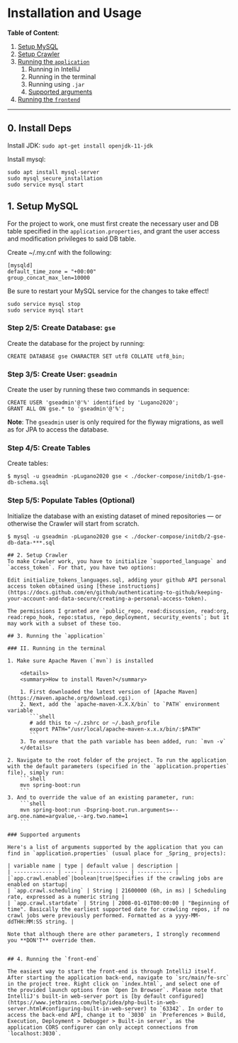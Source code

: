 # Installation and Usage

**Table of Content**:
1. [Setup MySQL](#1-setup-mysql)
2. [Setup Crawler](#2-setup-crawler)
3. [Running the `application`](#3-running-the-application)
   1. Running in IntelliJ
   2. Running in the terminal
   3. Running using `.jar`
   4. [Supported arguments](#supported-arguments)
4. [Running the `frontend`](#4-running-the-frontend)

---

## 0. Install Deps

Install JDK:
```sudo apt-get install openjdk-11-jdk```

Install mysql:

```
sudo apt install mysql-server
sudo mysql_secure_installation
sudo service mysql start
```


## 1. Setup MySQL

For the project to work, one must first create the necessary user and DB table specified in the <code>application.properties</code>, and grant the user access and modification privileges to said DB table.

Create ~/.my.cnf with the following:

```
[mysqld]
default_time_zone = "+00:00"
group_concat_max_len=10000
```

Be sure to restart your MySQL service for the changes to take effect!

```
sudo service mysql stop
sudo service mysql start
```

### Step 2/5: Create Database: `gse`

Create the database for the project by running:
``` mysql
CREATE DATABASE gse CHARACTER SET utf8 COLLATE utf8_bin;
```

### Step 3/5: Create User: `gseadmin`

Create the user by running these two commands in sequence:  
``` mysql
CREATE USER 'gseadmin'@'%' identified by 'Lugano2020';
GRANT ALL ON gse.* to 'gseadmin'@'%';
```

**Note**: The `gseadmin` user is only required for the flyway migrations, as well as for JPA to access the database.


### Step 4/5: Create Tables
Create tables:
```shell
$ mysql -u gseadmin -pLugano2020 gse < ./docker-compose/initdb/1-gse-db-schema.sql
```

### Step 5/5: Populate Tables (Optional)
Initialize the database with an existing dataset of mined repositories — or otherwise the Crawler will start from scratch.
```shell
$ mysql -u gseadmin -pLugano2020 gse < ./docker-compose/initdb/2-gse-db-data-***.sql

## 2. Setup Crawler
To make Crawler work, you have to initialize `supported_language` and  `access_token`. For that, you have two options:

Edit initialize_tokens_languages.sql, adding your github API personal access token obtained using [these instructions](https://docs.github.com/en/github/authenticating-to-github/keeping-your-account-and-data-secure/creating-a-personal-access-token).

The permissions I granted are `public_repo, read:discussion, read:org, read:repo_hook, repo:status, repo_deployment, security_events`; but it may work with a subset of these too.
   
## 3. Running the `application`

### II. Running in the terminal

1. Make sure Apache Maven (`mvn`) is installed

    <details>
    <summary>How to install Maven?</summary>
    
    1. First downloaded the latest version of [Apache Maven](https://maven.apache.org/download.cgi).
    2. Next, add the `apache-maven-X.X.X/bin` to `PATH` environment variable
       ```shell
       # add this to ~/.zshrc or ~/.bash_profile
       export PATH="/usr/local/apache-maven-x.x.x/bin/:$PATH"
       ```
    3. To ensure that the path variable has been added, run: `mvn -v`
    </details>

2. Navigate to the root folder of the project. To run the application with the default parameters (specified in the `application.properties` file), simply run:
    ```shell
    mvn spring-boot:run
    ```
3. And to override the value of an existing parameter, run:
    ```shell
    mvn spring-boot:run -Dspring-boot.run.arguments=--arg.one.name=argvalue,--arg.two.name=1
    ```

### Supported arguments

Here's a list of arguments supported by the application that you can find in `application.properties` (usual place for _Spring_ projects):

| variable name | type | default value | description |
| ------------- | ---- | ------------- | ----------- |
|`app.crawl.enabled`|boolean|true|Specifies if the crawling jobs are enabled on startup|
| `app.crawl.scheduling` | String | 21600000 (6h, in ms) | Scheduling rate, expressed as a numeric string |
| `app.crawl.startdate` | String | 2008-01-01T00:00:00 | "Beginning of time". Basically the earliest supported date for crawling repos, if no crawl jobs were previously performed. Formatted as a yyyy-MM-ddTHH:MM:SS string. |
  
Note that although there are other parameters, I strongly recommend you **DON'T** override them.


## 4. Running the `front-end`

The easiest way to start the front-end is through IntelliJ itself. After starting the application back-end, navigate to `src/main/fe-src` in the project tree. Right click on `index.html`, and select one of the provided launch options from `Open In Browser`. Please note that IntelliJ's built-in web-server port is [by default configured](https://www.jetbrains.com/help/idea/php-built-in-web-server.html#configuring-built-in-web-server) to `63342`. In order to access the back-end API, change it to `3030` in `Preferences > Build, Execution, Deployment > Debugger > Built-in server`, as the application CORS configurer can only accept connections from `localhost:3030`.
